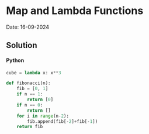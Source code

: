 
# Map and Lambda Functions

Date: 16-09-2024

## Solution
#### Python
```python
cube = lambda x: x**3

def fibonacci(n):
    fib = [0, 1]
    if n == 1:
        return [0]
    if n == 0:
        return []
    for i in range(n-2):
        fib.append(fib[-2]+fib[-1])
    return fib
```
        